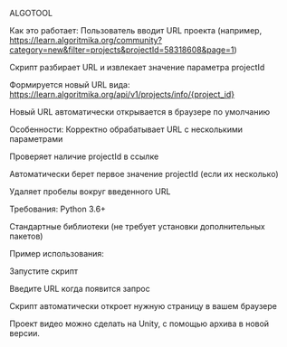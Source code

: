 ALGOTOOL


Как это работает:
Пользователь вводит URL проекта (например, https://learn.algoritmika.org/community?category=new&filter=projects&projectId=58318608&page=1)

Скрипт разбирает URL и извлекает значение параметра projectId

Формируется новый URL вида: https://learn.algoritmika.org/api/v1/projects/info/{project_id}

Новый URL автоматически открывается в браузере по умолчанию

Особенности:
Корректно обрабатывает URL с несколькими параметрами

Проверяет наличие projectId в ссылке

Автоматически берет первое значение projectId (если их несколько)

Удаляет пробелы вокруг введенного URL

Требования:
Python 3.6+

Стандартные библиотеки (не требует установки дополнительных пакетов)

Пример использования:

Запустите скрипт

Введите URL когда появится запрос

Скрипт автоматически откроет нужную страницу в вашем браузере


 Проект видео можно сделать на Unity, с помощью архива в новой версии.
